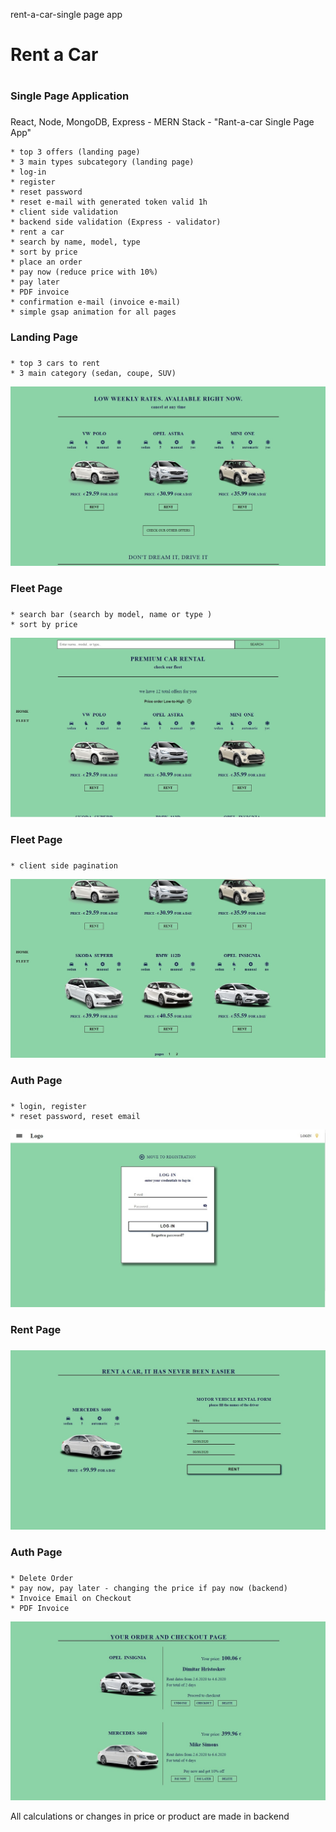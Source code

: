  rent-a-car-single page app
 # Rent a Car <h1>
 ### Single Page Application <h3>

 React, Node, MongoDB, Express - MERN Stack - "Rant-a-car Single Page App"

	* top 3 offers (landing page)
	* 3 main types subcategory (landing page)
	* log-in
	* register
	* reset password
	* reset e-mail with generated token valid 1h
	* client side validation
	* backend side validation (Express - validator)
	* rent a car 
	* search by name, model, type
	* sort by price
	* place an order
	* pay now (reduce price with 10%)
	* pay later
	* PDF invoice
	* confirmation e-mail (invoice e-mail)
	* simple gsap animation for all pages


 ### Landing Page <h3>
	* top 3 cars to rent
	* 3 main category (sedan, coupe, SUV)
 ![landing_page](img/landing.jpg)

 ### Fleet Page <h3>
	* search bar (search by model, name or type )
	* sort by price
 ![fleet_1](img/cars_1.jpg)

### Fleet Page <h3>
	* client side pagination
 ![fleet_2](img/cars_2.jpg)

### Auth Page <h3>
	* login, register
	* reset password, reset email
 ![login](img/login.jpg)

### Rent Page <h3>

 ![order_form](img/order_form.jpg)

### Auth Page <h3>
	* Delete Order
	* pay now, pay later - changing the price if pay now (backend)
	* Invoice Email on Checkout
	* PDF Invoice
 ![order](img/order.jpg)

All calculations or changes in price or product are made in backend
